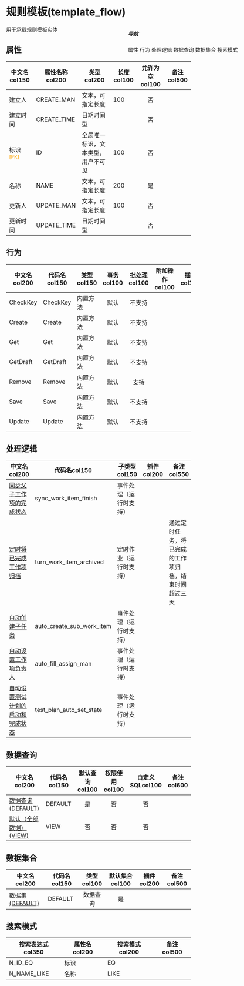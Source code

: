 # 规则模板(template_flow)  <!-- {docsify-ignore-all} -->


用于承载规则模板实体


## 属性
|    中文名col150 | 属性名称col200           | 类型col200     | 长度col100    |允许为空col100    |  备注col500  |
| --------   |------------| -----  | -----  | :----: | -------- |
|建立人|CREATE_MAN|文本，可指定长度|100|否||
|建立时间|CREATE_TIME|日期时间型||否||
|标识<sup class="footnote-symbol"><font color=orange>[PK]</font></sup>|ID|全局唯一标识，文本类型，用户不可见|100|否||
|名称|NAME|文本，可指定长度|200|是||
|更新人|UPDATE_MAN|文本，可指定长度|100|否||
|更新时间|UPDATE_TIME|日期时间型||否||


## 行为
| 中文名col200    | 代码名col150    | 类型col150    | 事务col100   | 批处理col100   | 附加操作col100  | 插件col150    |  备注col300  |
| -------- |---------- |----------- |:----:|:----:|---------| ----- | ----- |
|CheckKey|CheckKey|内置方法|默认|不支持||||
|Create|Create|内置方法|默认|不支持||||
|Get|Get|内置方法|默认|不支持||||
|GetDraft|GetDraft|内置方法|默认|不支持||||
|Remove|Remove|内置方法|默认|支持||||
|Save|Save|内置方法|默认|不支持||||
|Update|Update|内置方法|默认|不支持||||

## 处理逻辑
| 中文名col200    | 代码名col150    | 子类型col150    | 插件col200    |  备注col550  |
| -------- |---------- |----------- |------------|----------|
|[同步父子工作项的完成状态](module/Base/template_flow/logic/sync_work_item_finish)|sync_work_item_finish|事件处理（运行时支持）|||
|[定时将已完成工作项归档](module/Base/template_flow/logic/turn_work_item_archived)|turn_work_item_archived|定时作业（运行时支持）||通过定时任务，将已完成的工作项归档，结束时间超过三天|
|[自动创建子任务](module/Base/template_flow/logic/auto_create_sub_work_item)|auto_create_sub_work_item|事件处理（运行时支持）|||
|[自动设置工作项负责人](module/Base/template_flow/logic/auto_fill_assign_man)|auto_fill_assign_man|事件处理（运行时支持）|||
|[自动设置测试计划的启动和完成状态](module/Base/template_flow/logic/test_plan_auto_set_state)|test_plan_auto_set_state|事件处理（运行时支持）|||

## 数据查询
| 中文名col200    | 代码名col150    | 默认查询col100 | 权限使用col100 | 自定义SQLcol100 |  备注col600|
| --------  | --------   | :----:  |:----:  | :----:  |----- |
|[数据查询(DEFAULT)](module/Base/template_flow/query/Default)|DEFAULT|是|否 |否 ||
|[默认（全部数据）(VIEW)](module/Base/template_flow/query/View)|VIEW|否|否 |否 ||

## 数据集合
| 中文名col200  | 代码名col150  | 类型col100 | 默认集合col100 |   插件col200|   备注col500|
| --------  | --------   | :----:   | :----:   | ----- |----- |
|[数据集(DEFAULT)](module/Base/template_flow/dataset/Default)|DEFAULT|数据查询|是|||

## 搜索模式
|   搜索表达式col350   |    属性名col200    |    搜索模式col200        |备注col500  |
| -------- |------------|------------|------|
|N_ID_EQ|标识|EQ||
|N_NAME_LIKE|名称|LIKE||

<div style="display: block; overflow: hidden; position: fixed; top: 140px; right: 100px;">

##### 导航
<el-anchor >
<el-anchor-link :href="`#/module/Base/template_flow?id=属性`">
  属性
</el-anchor-link>
<el-anchor-link :href="`#/module/Base/template_flow?id=行为`">
  行为
</el-anchor-link>
<el-anchor-link :href="`#/module/Base/template_flow?id=处理逻辑`">
  处理逻辑
</el-anchor-link>
<el-anchor-link :href="`#/module/Base/template_flow?id=数据查询`">
  数据查询
</el-anchor-link>
<el-anchor-link :href="`#/module/Base/template_flow?id=数据集合`">
  数据集合
</el-anchor-link>
<el-anchor-link :href="`#/module/Base/template_flow?id=搜索模式`">
  搜索模式
</el-anchor-link>
</el-anchor>
</div>

<script>
 const { createApp } = Vue
  createApp({
    data() {
      return {



      }
    },
    methods: {
    }
  }).use(ElementPlus).mount('#app')
</script>